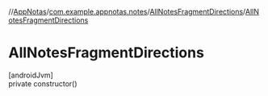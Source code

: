 //[AppNotas](../../../index.md)/[com.example.appnotas.notes](../index.md)/[AllNotesFragmentDirections](index.md)/[AllNotesFragmentDirections](-all-notes-fragment-directions.md)

# AllNotesFragmentDirections

[androidJvm]\
private constructor()
